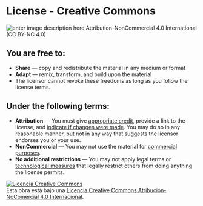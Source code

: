 # License - Creative Commons
![enter image description here](https://picasaweb.google.com/109212262260095123648/6761142004936618929#6761142001916341778 "Cover page")
Attribution-NonCommercial 4.0 International (CC BY-NC 4.0)

## You are free to:
-   **Share**  — copy and redistribute the material in any medium or format
-   **Adapt**  — remix, transform, and build upon the material
-   The licensor cannot revoke these freedoms as long as you follow the license terms.

## Under the following terms:
-   **Attribution**  —  You must give  [appropriate credit](https://creativecommons.org/licenses/by-nc/4.0/#), provide a link to the license, and  [indicate if changes were made](https://creativecommons.org/licenses/by-nc/4.0/#). You may do so in any reasonable manner, but not in any way that suggests the licensor endorses you or your use.
-   **NonCommercial**  — You may not use the material for  [commercial purposes](https://creativecommons.org/licenses/by-nc/4.0/#).
-   **No additional restrictions**  — You may not apply legal terms or  [technological measures](https://creativecommons.org/licenses/by-nc/4.0/#)  that legally restrict others from doing anything the license permits.

<a rel="license" href="http://creativecommons.org/licenses/by-nc/4.0/"><img alt="Licencia Creative Commons" style="border-width:0" src="https://i.creativecommons.org/l/by-nc/4.0/88x31.png" /></a><br />Esta obra está bajo una <a rel="license" href="http://creativecommons.org/licenses/by-nc/4.0/">Licencia Creative Commons Atribución-NoComercial 4.0 Internacional</a>.